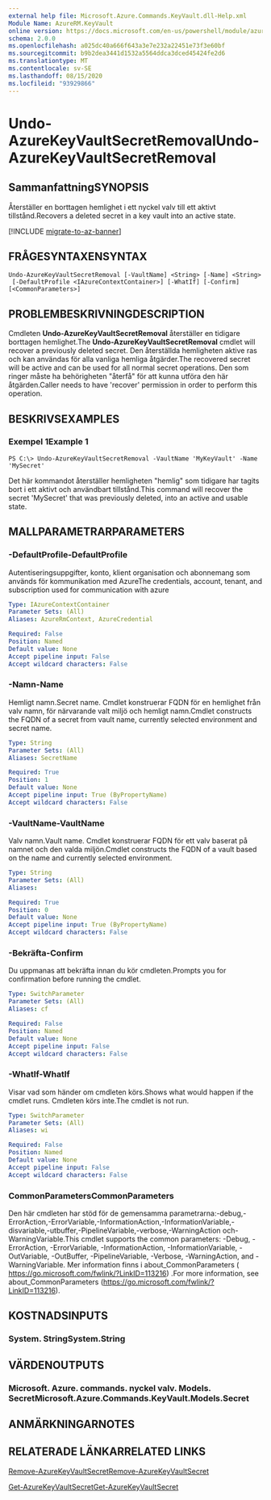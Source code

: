 ```yaml
---
external help file: Microsoft.Azure.Commands.KeyVault.dll-Help.xml
Module Name: AzureRM.KeyVault
online version: https://docs.microsoft.com/en-us/powershell/module/azurerm.keyvault/undo-azurekeyvaultsecretremoval
schema: 2.0.0
ms.openlocfilehash: a025dc40a666f643a3e7e232a22451e73f3e60bf
ms.sourcegitcommit: b9b2dea3441d1532a5564ddca3dced45424fe2d6
ms.translationtype: MT
ms.contentlocale: sv-SE
ms.lasthandoff: 08/15/2020
ms.locfileid: "93929866"
---
```

# <span data-ttu-id="35d6b-101">Undo-AzureKeyVaultSecretRemoval</span><span class="sxs-lookup"><span data-stu-id="35d6b-101">Undo-AzureKeyVaultSecretRemoval</span></span>

## <span data-ttu-id="35d6b-102">Sammanfattning</span><span class="sxs-lookup"><span data-stu-id="35d6b-102">SYNOPSIS</span></span>
<span data-ttu-id="35d6b-103">Återställer en borttagen hemlighet i ett nyckel valv till ett aktivt tillstånd.</span><span class="sxs-lookup"><span data-stu-id="35d6b-103">Recovers a deleted secret in a key vault into an active state.</span></span>

[!INCLUDE [migrate-to-az-banner](../../includes/migrate-to-az-banner.md)]

## <span data-ttu-id="35d6b-104">FRÅGESYNTAXEN</span><span class="sxs-lookup"><span data-stu-id="35d6b-104">SYNTAX</span></span>

```
Undo-AzureKeyVaultSecretRemoval [-VaultName] <String> [-Name] <String>
 [-DefaultProfile <IAzureContextContainer>] [-WhatIf] [-Confirm] [<CommonParameters>]
```

## <span data-ttu-id="35d6b-105">PROBLEMBESKRIVNING</span><span class="sxs-lookup"><span data-stu-id="35d6b-105">DESCRIPTION</span></span>
<span data-ttu-id="35d6b-106">Cmdleten **Undo-AzureKeyVaultSecretRemoval** återställer en tidigare borttagen hemlighet.</span><span class="sxs-lookup"><span data-stu-id="35d6b-106">The **Undo-AzureKeyVaultSecretRemoval** cmdlet will recover a previously deleted secret.</span></span>
<span data-ttu-id="35d6b-107">Den återställda hemligheten aktive ras och kan användas för alla vanliga hemliga åtgärder.</span><span class="sxs-lookup"><span data-stu-id="35d6b-107">The recovered secret will be active and can be used for all normal secret operations.</span></span>
<span data-ttu-id="35d6b-108">Den som ringer måste ha behörigheten "återfå" för att kunna utföra den här åtgärden.</span><span class="sxs-lookup"><span data-stu-id="35d6b-108">Caller needs to have 'recover' permission in order to perform this operation.</span></span>

## <span data-ttu-id="35d6b-109">BESKRIVS</span><span class="sxs-lookup"><span data-stu-id="35d6b-109">EXAMPLES</span></span>

### <span data-ttu-id="35d6b-110">Exempel 1</span><span class="sxs-lookup"><span data-stu-id="35d6b-110">Example 1</span></span>
```
PS C:\> Undo-AzureKeyVaultSecretRemoval -VaultName 'MyKeyVault' -Name 'MySecret'
```

<span data-ttu-id="35d6b-111">Det här kommandot återställer hemligheten "hemlig" som tidigare har tagits bort i ett aktivt och användbart tillstånd.</span><span class="sxs-lookup"><span data-stu-id="35d6b-111">This command will recover the secret 'MySecret' that was previously deleted, into an active and usable state.</span></span>

## <span data-ttu-id="35d6b-112">MALLPARAMETRAR</span><span class="sxs-lookup"><span data-stu-id="35d6b-112">PARAMETERS</span></span>

### <span data-ttu-id="35d6b-113">-DefaultProfile</span><span class="sxs-lookup"><span data-stu-id="35d6b-113">-DefaultProfile</span></span>
<span data-ttu-id="35d6b-114">Autentiseringsuppgifter, konto, klient organisation och abonnemang som används för kommunikation med Azure</span><span class="sxs-lookup"><span data-stu-id="35d6b-114">The credentials, account, tenant, and subscription used for communication with azure</span></span>

```yaml
Type: IAzureContextContainer
Parameter Sets: (All)
Aliases: AzureRmContext, AzureCredential

Required: False
Position: Named
Default value: None
Accept pipeline input: False
Accept wildcard characters: False
```

### <span data-ttu-id="35d6b-115">-Namn</span><span class="sxs-lookup"><span data-stu-id="35d6b-115">-Name</span></span>
<span data-ttu-id="35d6b-116">Hemligt namn.</span><span class="sxs-lookup"><span data-stu-id="35d6b-116">Secret name.</span></span>
<span data-ttu-id="35d6b-117">Cmdlet konstruerar FQDN för en hemlighet från valv namn, för närvarande valt miljö och hemligt namn.</span><span class="sxs-lookup"><span data-stu-id="35d6b-117">Cmdlet constructs the FQDN of a secret from vault name, currently selected environment and secret name.</span></span>

```yaml
Type: String
Parameter Sets: (All)
Aliases: SecretName

Required: True
Position: 1
Default value: None
Accept pipeline input: True (ByPropertyName)
Accept wildcard characters: False
```

### <span data-ttu-id="35d6b-118">-VaultName</span><span class="sxs-lookup"><span data-stu-id="35d6b-118">-VaultName</span></span>
<span data-ttu-id="35d6b-119">Valv namn.</span><span class="sxs-lookup"><span data-stu-id="35d6b-119">Vault name.</span></span>
<span data-ttu-id="35d6b-120">Cmdlet konstruerar FQDN för ett valv baserat på namnet och den valda miljön.</span><span class="sxs-lookup"><span data-stu-id="35d6b-120">Cmdlet constructs the FQDN of a vault based on the name and currently selected environment.</span></span>

```yaml
Type: String
Parameter Sets: (All)
Aliases: 

Required: True
Position: 0
Default value: None
Accept pipeline input: True (ByPropertyName)
Accept wildcard characters: False
```

### <span data-ttu-id="35d6b-121">-Bekräfta</span><span class="sxs-lookup"><span data-stu-id="35d6b-121">-Confirm</span></span>
<span data-ttu-id="35d6b-122">Du uppmanas att bekräfta innan du kör cmdleten.</span><span class="sxs-lookup"><span data-stu-id="35d6b-122">Prompts you for confirmation before running the cmdlet.</span></span>

```yaml
Type: SwitchParameter
Parameter Sets: (All)
Aliases: cf

Required: False
Position: Named
Default value: None
Accept pipeline input: False
Accept wildcard characters: False
```

### <span data-ttu-id="35d6b-123">-WhatIf</span><span class="sxs-lookup"><span data-stu-id="35d6b-123">-WhatIf</span></span>
<span data-ttu-id="35d6b-124">Visar vad som händer om cmdleten körs.</span><span class="sxs-lookup"><span data-stu-id="35d6b-124">Shows what would happen if the cmdlet runs.</span></span>
<span data-ttu-id="35d6b-125">Cmdleten körs inte.</span><span class="sxs-lookup"><span data-stu-id="35d6b-125">The cmdlet is not run.</span></span>

```yaml
Type: SwitchParameter
Parameter Sets: (All)
Aliases: wi

Required: False
Position: Named
Default value: None
Accept pipeline input: False
Accept wildcard characters: False
```

### <span data-ttu-id="35d6b-126">CommonParameters</span><span class="sxs-lookup"><span data-stu-id="35d6b-126">CommonParameters</span></span>
<span data-ttu-id="35d6b-127">Den här cmdleten har stöd för de gemensamma parametrarna:-debug,-ErrorAction,-ErrorVariable,-InformationAction,-InformationVariable,-disvariable,-utbuffer,-PipelineVariable,-verbose,-WarningAction och-WarningVariable.</span><span class="sxs-lookup"><span data-stu-id="35d6b-127">This cmdlet supports the common parameters: -Debug, -ErrorAction, -ErrorVariable, -InformationAction, -InformationVariable, -OutVariable, -OutBuffer, -PipelineVariable, -Verbose, -WarningAction, and -WarningVariable.</span></span> <span data-ttu-id="35d6b-128">Mer information finns i about_CommonParameters ( https://go.microsoft.com/fwlink/?LinkID=113216) .</span><span class="sxs-lookup"><span data-stu-id="35d6b-128">For more information, see about_CommonParameters (https://go.microsoft.com/fwlink/?LinkID=113216).</span></span>

## <span data-ttu-id="35d6b-129">KOSTNADS</span><span class="sxs-lookup"><span data-stu-id="35d6b-129">INPUTS</span></span>

### <span data-ttu-id="35d6b-130">System. String</span><span class="sxs-lookup"><span data-stu-id="35d6b-130">System.String</span></span>

## <span data-ttu-id="35d6b-131">VÄRDEN</span><span class="sxs-lookup"><span data-stu-id="35d6b-131">OUTPUTS</span></span>

### <span data-ttu-id="35d6b-132">Microsoft. Azure. commands. nyckel valv. Models. Secret</span><span class="sxs-lookup"><span data-stu-id="35d6b-132">Microsoft.Azure.Commands.KeyVault.Models.Secret</span></span>

## <span data-ttu-id="35d6b-133">ANMÄRKNINGAR</span><span class="sxs-lookup"><span data-stu-id="35d6b-133">NOTES</span></span>

## <span data-ttu-id="35d6b-134">RELATERADE LÄNKAR</span><span class="sxs-lookup"><span data-stu-id="35d6b-134">RELATED LINKS</span></span>

[<span data-ttu-id="35d6b-135">Remove-AzureKeyVaultSecret</span><span class="sxs-lookup"><span data-stu-id="35d6b-135">Remove-AzureKeyVaultSecret</span></span>](./Remove-AzureKeyVaultSecret.md)



[<span data-ttu-id="35d6b-136">Get-AzureKeyVaultSecret</span><span class="sxs-lookup"><span data-stu-id="35d6b-136">Get-AzureKeyVaultSecret</span></span>](./Get-AzureKeyVaultSecret.md)
